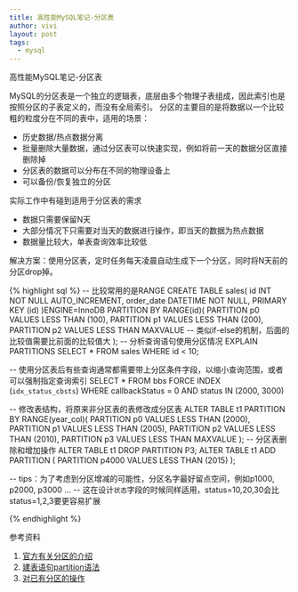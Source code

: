 ```yaml
---
title: 高性能MySQL笔记-分区表
author: vivi
layout: post
tags:
  - mysql
---
```

高性能MySQL笔记-分区表

MySQL的分区表是一个独立的逻辑表，底层由多个物理子表组成，因此索引也是按照分区的子表定义的，而没有全局索引。
分区的主要目的是将数据以一个比较粗的粒度分在不同的表中，适用的场景：

- 历史数据/热点数据分离
- 批量删除大量数据，通过分区表可以快速实现，例如将前一天的数据分区直接删除掉
- 分区表的数据可以分布在不同的物理设备上
- 可以备份/恢复独立的分区

实际工作中有碰到适用于分区表的需求

- 数据只需要保留N天
- 大部分情况下只需要对当天的数据进行操作，即当天的数据为热点数据
- 数据量比较大，单表查询效率比较低

解决方案：使用分区表，定时任务每天凌晨自动生成下一个分区，同时将N天前的分区drop掉。

{% highlight sql %}
-- 比较常用的是RANGE
CREATE TABLE sales(
    id INT NOT NULL AUTO_INCREMENT,
    order_date DATETIME NOT NULL,
    PRIMARY KEY (id)
)ENGINE=InnoDB PARTITION BY RANGE(id)(
    PARTITION p0 VALUES LESS THAN (100),
    PARTITION p1 VALUES LESS THAN (200),
    PARTITION p2 VALUES LESS THAN MAXVALUE 
    -- 类似if-else的机制，后面的比较值需要比前面的比较值大
);
-- 分析查询语句使用分区情况
EXPLAIN PARTITIONS SELECT * FROM sales WHERE id < 10;
    
-- 使用分区表后有些查询通常都需要带上分区条件字段，以缩小查询范围，或者可以强制指定查询索引
SELECT * FROM bbs FORCE INDEX (`idx_status_cbsts`) 
    WHERE callbackStatus = 0 
      AND status IN (2000, 3000)

-- 修改表结构，将原来非分区表的表修改成分区表
ALTER TABLE t1 PARTITION BY RANGE(year_col)( 
    PARTITION p0 VALUES LESS THAN (2000), 
    PARTITION p1 VALUES LESS THAN (2005), 
    PARTITION p2 VALUES LESS THAN (2010), 
    PARTITION p3 VALUES LESS THAN MAXVALUE
);
-- 分区表删除和增加操作
ALTER TABLE t1 DROP PARTITION P3;
ALTER TABLE t1 ADD PARTITION ( PARTITION p4000 VALUES LESS THAN (2015) );

-- tips：为了考虑到分区增减的可能性，分区名字最好留点空间，例如p1000, p2000, p3000 ...
-- 这在设计`状态`字段的时候同样适用，status=10,20,30会比status=1,2,3要更容易扩展

{% endhighlight %}

参考资料

1. [官方有关分区的介绍](http://dev.mysql.com/doc/refman/5.5/en/partitioning.html)
2. [建表语句partition语法](http://dev.mysql.com/doc/refman/5.5/en/create-table.html)
3. [对已有分区的操作](http://dev.mysql.com/doc/refman/5.1/en/alter-table-partition-operations.html)

